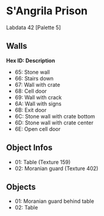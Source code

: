 # S'Angrila Prison

Labdata 42 [Palette 5]

## Walls

**Hex ID: Description**

-   65: Stone wall
-   66: Stairs down
-   67: Wall with crate
-   68: Cell door
-   69: Wall with crack
-   6A: Wall with signs
-   6B: Exit door
-   6C: Stone wall with crate bottom
-   6D: Stone wall with crate center
-   6E: Open cell door

## Object Infos

-   01: Table (Texture 159)
-   02: Moranian guard (Texture 402)

## Objects

-   01: Moranian guard behind table
-   02: Table

